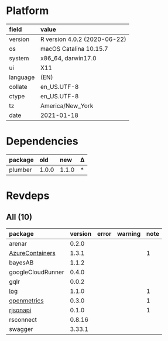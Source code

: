 # Platform

|field    |value                        |
|:--------|:----------------------------|
|version  |R version 4.0.2 (2020-06-22) |
|os       |macOS Catalina 10.15.7       |
|system   |x86_64, darwin17.0           |
|ui       |X11                          |
|language |(EN)                         |
|collate  |en_US.UTF-8                  |
|ctype    |en_US.UTF-8                  |
|tz       |America/New_York             |
|date     |2021-01-18                   |

# Dependencies

|package |old   |new   |Δ  |
|:-------|:-----|:-----|:--|
|plumber |1.0.0 |1.1.0 |*  |

# Revdeps

## All (10)

|package                                        |version |error |warning |note |
|:----------------------------------------------|:-------|:-----|:-------|:----|
|arenar                                         |0.2.0   |      |        |     |
|[AzureContainers](problems.md#azurecontainers) |1.3.1   |      |        |1    |
|bayesAB                                        |1.1.2   |      |        |     |
|googleCloudRunner                              |0.4.0   |      |        |     |
|gqlr                                           |0.0.2   |      |        |     |
|[log](problems.md#log)                         |1.1.0   |      |        |1    |
|[openmetrics](problems.md#openmetrics)         |0.3.0   |      |        |1    |
|[rjsonapi](problems.md#rjsonapi)               |0.1.0   |      |        |1    |
|rsconnect                                      |0.8.16  |      |        |     |
|swagger                                        |3.33.1  |      |        |     |

